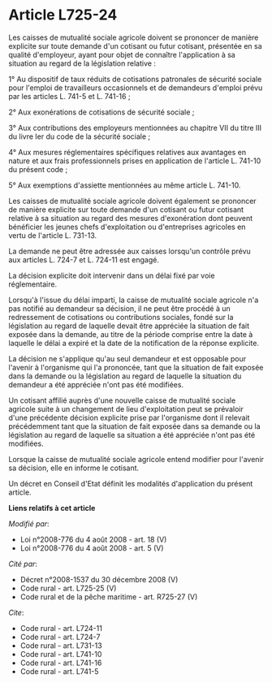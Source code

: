 # Article L725-24

Les caisses de mutualité sociale agricole doivent se prononcer de manière explicite sur toute demande d'un cotisant ou futur
cotisant, présentée en sa qualité d'employeur, ayant pour objet de connaître l'application à sa situation au regard de la
législation relative : 

1° Au dispositif de taux réduits de cotisations patronales de sécurité sociale pour l'emploi de travailleurs occasionnels et
de demandeurs d'emploi prévu par les  articles L. 741-5 et L. 741-16 ; 

2° Aux exonérations de cotisations de sécurité sociale ; 

3° Aux contributions des employeurs mentionnées au chapitre VII du titre III du livre Ier du code de la sécurité sociale ; 

4° Aux mesures réglementaires spécifiques relatives aux avantages en nature et aux frais professionnels prises en application
de l'article L. 741-10 du présent code ; 

5° Aux exemptions d'assiette mentionnées au même article L. 741-10. 

Les caisses de mutualité sociale agricole doivent également se prononcer de manière explicite sur toute demande d'un cotisant
ou futur cotisant relative à sa situation au regard des mesures d'exonération dont peuvent bénéficier les jeunes chefs
d'exploitation ou d'entreprises agricoles en vertu de l'article L. 731-13. 

La demande ne peut être adressée aux caisses lorsqu'un contrôle prévu aux articles L. 724-7 et L. 724-11 est engagé. 

La décision explicite doit intervenir dans un délai fixé par voie réglementaire. 

Lorsqu'à l'issue du délai imparti, la caisse de mutualité sociale agricole n'a pas notifié au demandeur sa décision, il ne
peut être procédé à un redressement de cotisations ou contributions sociales, fondé sur la législation au regard de laquelle
devait être appréciée la situation de fait exposée dans la demande, au titre de la période comprise entre la date à laquelle
le délai a expiré et la date de la notification de la réponse explicite. 

La décision ne s'applique qu'au seul demandeur et est opposable pour l'avenir à l'organisme qui l'a prononcée, tant que la
situation de fait exposée dans la demande ou la législation au regard de laquelle la situation du demandeur a été appréciée
n'ont pas été modifiées. 

Un cotisant affilié auprès d'une nouvelle caisse de mutualité sociale agricole suite à un changement de lieu d'exploitation
peut se prévaloir d'une précédente décision explicite prise par l'organisme dont il relevait précédemment tant que la
situation de fait exposée dans sa demande ou la législation au regard de laquelle sa situation a été appréciée n'ont pas été
modifiées. 

Lorsque la caisse de mutualité sociale agricole entend modifier pour l'avenir sa décision, elle en informe le cotisant. 

Un décret en Conseil d'Etat définit les modalités d'application du présent article.

**Liens relatifs à cet article**

_Modifié par_:

  - Loi n°2008-776 du 4 août 2008 - art. 18 (V)
  - Loi n°2008-776 du 4 août 2008 - art. 5 (V)

_Cité par_:

  - Décret n°2008-1537 du 30 décembre 2008 (V)
  - Code rural - art. L725-25 (V)
  - Code rural et de la pêche maritime - art. R725-27 (V)

_Cite_:

  - Code rural - art. L724-11
  - Code rural - art. L724-7
  - Code rural - art. L731-13
  - Code rural - art. L741-10
  - Code rural - art. L741-16
  - Code rural - art. L741-5
